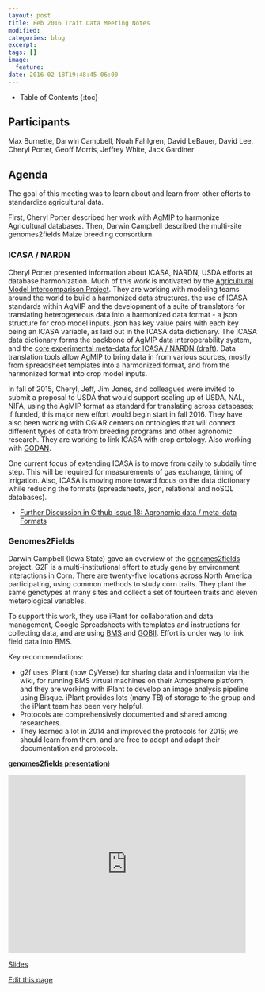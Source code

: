 ```yaml
---
layout: post
title: Feb 2016 Trait Data Meeting Notes
modified:
categories: blog
excerpt:
tags: []
image:
  feature:
date: 2016-02-18T19:48:45-06:00
---
```


* Table of Contents
{:toc}

## Participants

Max Burnette, Darwin Campbell, Noah Fahlgren, David LeBauer, David Lee, Cheryl Porter, Geoff Morris, Jeffrey White, Jack Gardiner

## Agenda

The goal of this meeting was to learn about and learn from other efforts to standardize agricultural data.

First, Cheryl Porter described her work with AgMIP to harmonize Agricultural databases. Then, Darwin Campbell described the multi-site genomes2fields Maize breeding consortium.

### ICASA / NARDN

Cheryl Porter presented information about ICASA, NARDN, USDA efforts at database harmonization. Much of this work is motivated by the [Agricultural Model Intercomparison Project](http://www.agmip.org/). They are working with modeling teams around the world to build a harmonized data structures. the use of ICASA standards within AgMIP and the development of a suite of translators for translating heterogeneous data into a harmonized data format - a json structure for crop model inputs. json has key value pairs with each key being an ICASA variable, as laid out in the ICASA data dictionary. The ICASA data dictionary forms the backbone of AgMIP data interoperability system, and the [core experimental meta-data for ICASA / NARDN (draft)](https://github.com/terraref/reference-data/files/15501/Core.Harmonized.Crop.Experiment.Data_JWW_chp.docx). Data translation tools allow AgMIP to bring data in from various sources, mostly from spreadsheet templates into a harmonized format, and from the harmonized format into crop model inputs.

In fall of 2015, Cheryl, Jeff, Jim Jones, and colleagues were invited to submit a proposal to USDA that would support scaling up of USDA, NAL, NIFA, using the AgMIP format as standard for translating across databases; if funded, this major new effort would begin start in fall 2016. They have also been working with CGIAR centers on ontologies that will connect different types of data from breeding programs and other agronomic research. They are working to link ICASA with crop ontology. Also working with [GODAN](http://www.godan.info/).

One current focus of extending ICASA is to move from daily to subdaily time step. This will be required for  measurements of gas exchange, timing of irrigation. Also, ICASA is moving more toward focus on the data dictionary while reducing the formats (spreadsheets, json, relational and noSQL databases). 

* [Further Discussion in Github issue 18: Agronomic data / meta-data Formats](https://github.com/terraref/reference-data/issues/18)

### Genomes2Fields 

Darwin Campbell (Iowa State) gave an overview of the [genomes2fields](http://www.genomes2fields.org/) project. G2F is a multi-institutional effort to study gene by environment interactions in Corn. There are twenty-five locations across North America participating, using common methods to study corn traits. They plant the same genotypes at many sites and collect a set of fourteen traits and eleven meterological variables. 

To support this work, they use iPlant for collaboration and data management, Google Spreadsheets with templates and instructions for collecting data, and are using [BMS](https://www.integratedbreeding.net/) and [GOBII](http://www.gobiiproject.org/). Effort is under way to link field data into BMS.

Key recommendations:

* g2f uses iPlant (now CyVerse) for sharing data and information via the wiki, for running BMS virtual machines on their Atmosphere platform, and they are working with iPlant to develop an image analysis pipeline using Bisque. iPlant provides lots (many TB) of storage to the group and the iPlant team has been very helpful.
* Protocols are comprehensively documented and shared among researchers.
* They learned a lot in 2014 and improved the protocols for 2015; we should learn from them, and are free to adopt and adapt their documentation and protocols.

[**genomes2fields presentation**](https://youtu.be/HvrkxXuAMIk))

<iframe width="480" height="360" src="https://www.youtube.com/embed/HvrkxXuAMIk?rel=0" frameborder="0" allowfullscreen></iframe>

[Slides](https://goo.gl/f8aMXk)

<div class="actions">
  <a href="{{site.github.repository_url}}/edit/master/{{ page.path }}">Edit this page</a>
</div>
